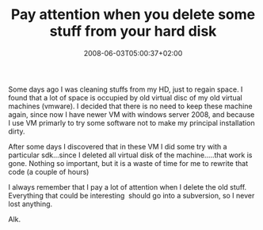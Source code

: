 ﻿---
title: "Pay attention when you delete some stuff from your hard disk"
description: ""
date: 2008-06-03T05:00:37+02:00
draft: false
tags: [General]
categories: [General]
---
Some days ago I was cleaning stuffs from my HD, just to regain space. I found that a lot of space is occupied by old virtual disc of my old virtual machines (vmware). I decided that there is no need to keep these machine again, since now I have newer VM with windows server 2008, and because I use VM primarly to try some software not to make my principal installation dirty.

After some days I discovered that in these VM I did some try with a particular sdk…since I deleted all virtual disk of the machine…..that work is gone. Nothing so important, but it is a waste of time for me to rewrite that code (a couple of hours)

I always remember that I pay a lot of attention when I delete the old stuff. Everything that could be interesting  should go into a subversion, so I never lost anything.

Alk.
